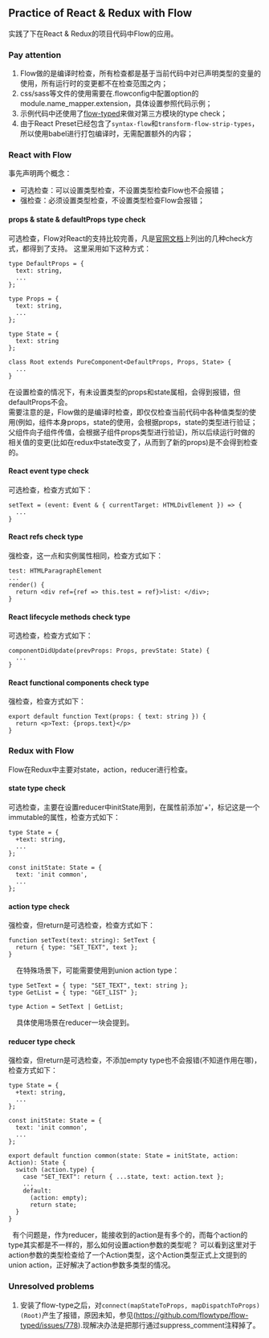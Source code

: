 Practice of React & Redux with Flow
-----------------------------------

实践了下在React & Redux的项目代码中Flow的应用。

### Pay attention

1. Flow做的是编译时检查，所有检查都是基于当前代码中对已声明类型的变量的使用，所有运行时的变更都不在检查范围之内；
2. css/sass等文件的使用需要在.flowconfig中配置option的module.name_mapper.extension，具体设置参照代码示例；
3. 示例代码中还使用了[flow-typed](https://github.com/flowtype/flow-typed)来做对第三方模块的type check；
4. 由于React Preset已经包含了`syntax-flow`和`transform-flow-strip-types`，所以使用babel进行打包编译时，无需配置额外的内容；

### React with Flow

事先声明两个概念：
- 可选检查：可以设置类型检查，不设置类型检查Flow也不会报错；
- 强检查：必须设置类型检查，不设置类型检查Flow会报错；

#### props & state & defaultProps type check

可选检查，Flow对React的支持比较完善，凡是[官网文档](https://flow.org/en/docs/frameworks/react/)上列出的几种check方式，都得到了支持。
这里采用如下这种方式：

    type DefaultProps = {
      text: string,
      ...
    };

    type Props = {
      text: string,
      ...
    };

    type State = {
      text: string
    };

    class Root extends PureComponent<DefaultProps, Props, State> {
      ...
    }
    
在设置检查的情况下，有未设置类型的props和state属相，会得到报错，但defaultProps不会。    
需要注意的是，Flow做的是编译时检查，即仅仅检查当前代码中各种值类型的使用(例如，组件本身props，state的使用，会根据props，state的类型进行验证；父组件向子组件传值，会根据子组件props类型进行验证)，所以后续运行时做的相关值的变更(比如在redux中state改变了，从而到了新的props)是不会得到检查的。

#### React event type check

可选检查，检查方式如下：

    setText = (event: Event & { currentTarget: HTMLDivElement }) => {
      ...
    }
    
#### React refs check type

强检查，这一点和实例属性相同，检查方式如下：

    test: HTMLParagraphElement
    ...
    render() {
      return <div ref={ref => this.test = ref}>list: </div>;
    }
    
#### React lifecycle methods check type

可选检查，检查方式如下：

    componentDidUpdate(prevProps: Props, prevState: State) {
      ...
    }
    
#### React functional components check type

强检查，检查方式如下：

    export default function Text(props: { text: string }) {
      return <p>Text: {props.text}</p>
    }

### Redux with Flow

Flow在Redux中主要对state，action，reducer进行检查。

#### state type check

可选检查，主要在设置reducer中initState用到，在属性前添加'+'，标记这是一个immutable的属性，检查方式如下：

    type State = {
      +text: string,
      ...
    };

    const initState: State = {
      text: 'init common',
      ...
    };

#### action type check

强检查，但return是可选检查，检查方式如下：

    function setText(text: string): SetText {
      return { type: "SET_TEXT", text };
    }
    
在特殊场景下，可能需要使用到union action type：

    type SetText = { type: "SET_TEXT", text: string };
    type GetList = { type: "GET_LIST" };

    type Action = SetText | GetList;
    
具体使用场景在reducer一块会提到。
    
    
#### reducer type check
 
强检查，但return是可选检查，不添加empty type也不会报错(不知道作用在哪)，检查方式如下：
 
    type State = {
      +text: string,
      ...
    };

    const initState: State = {
      text: 'init common',
      ...
    };

    export default function common(state: State = initState, action: Action): State {
      switch (action.type) {
        case "SET_TEXT": return { ...state, text: action.text };
        ...
        default:
          (action: empty);
          return state;
      }
    }
  
有个问题是，作为reducer，能接收到的action是有多个的，而每个action的type其实都是不一样的，那么如何设置action参数的类型呢？
可以看到这里对于action参数的类型检查给了一个Action类型，这个Action类型正式上文提到的union action，正好解决了action参数多类型的情况。

### Unresolved problems

1. 安装了flow-type之后，对`connect(mapStateToProps, mapDispatchToProps)(Root)`产生了报错，原因未知，参见(https://github.com/flowtype/flow-typed/issues/778).现解决办法是把那行通过suppress_comment注释掉了。
    
    
    


